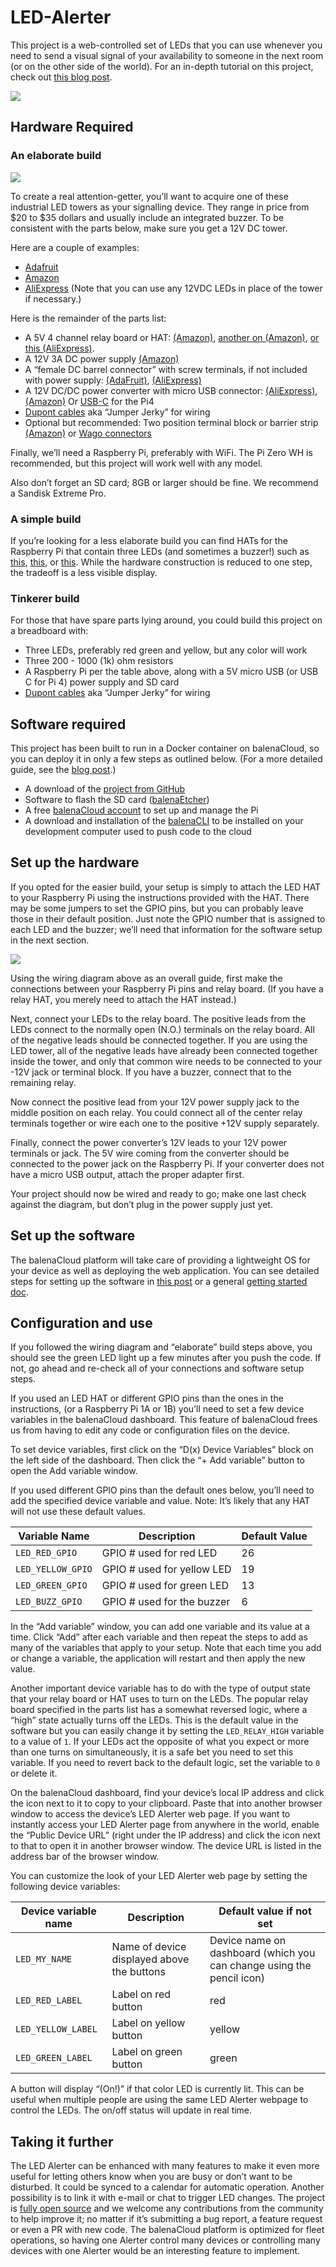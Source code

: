 # LED-Alerter
This project is a web-controlled set of LEDs that you can use whenever you need to send a visual signal of your availability to someone in the next room (or on the other side of the world). For an in-depth tutorial on this project, check out [this blog post](https://www.balena.io/blog/build-an-led-alerter-for-your-remote-work-office-setup/).

![](https://github.com/balena-io-playground/LED-Alerter/blob/master/img/DND_lights_GIF-3.gif?raw=true)

## Hardware Required
### An elaborate build

![](https://github.com/balena-io-playground/LED-Alerter/blob/master/img/LED-traffic-light.png?raw=true)

To create a real attention-getter, you’ll want to acquire one of these industrial LED towers as your signalling device. They range in price from $20 to $35 dollars and usually include an integrated buzzer. To be consistent with the parts below, make sure you get a 12V DC tower.


Here are a couple of examples:
* [Adafruit](https://www.adafruit.com/product/2993)
* [Amazon](https://www.amazon.com/gp/product/B07DN3RH8B/ref=ppx_yo_dt_b_asin_title_o08_s00?ie=UTF8&psc=1) 
* [AliExpress](https://www.aliexpress.com/item/32958385293.html)
(Note that you can use any 12VDC LEDs in place of the tower if necessary.)

Here is the remainder of the parts list:


* A 5V 4 channel relay board or HAT: [(Amazon)](https://www.amazon.com/PiRelay-EXPANSION-RASPBERRY-Raspberry-Components/dp/B077LV4F1B/ref=sr_1_5?keywords=relay+hat&qid=1585456712&sr=8-5), [another on (Amazon)](https://www.amazon.com/JBtek-Channel-Module-Arduino-Raspberry/dp/B00KTEN3TM/ref=sr_1_7?keywords=relay+hat&qid=1585456712&sr=8-7), [or this (AliExpress)](https://www.aliexpress.com/item/32918136701.html). 
* A 12V 3A DC power supply [(Amazon)]( https://www.amazon.com/gp/product/B07VQGHSWY)
* A “female DC barrel connector” with screw terminals, if not included with power supply: [(AdaFruit)](https://www.adafruit.com/product/368), [(AliExpress)](https://www.aliexpress.com/item/4000749006888.html)
* A 12V DC/DC power converter with micro USB connector: [(AliExpress)](https://www.aliexpress.com/item/32958965769.html), [(Amazon)](https://www.amazon.com/dp/B01MEESLZ6) Or [USB-C](https://www.amazon.com/gp/product/B07ZQB6S3L/ref=ppx_yo_dt_b_asin_title_o01_s00?ie=UTF8&psc=1) for the Pi4
* [Dupont cables](https://www.amazon.com/dp/B077NH83CJ) aka “Jumper Jerky” for wiring
* Optional but recommended: Two position terminal block or barrier strip [(Amazon)](https://www.amazon.com/NTE-Electronics-25-B600-02-25-B600-Terminal/dp/B0084LH514) or [Wago connectors](https://www.aliexpress.com/item/4000801547709.html)  

Finally, we’ll need a Raspberry Pi, preferably with WiFi. The Pi Zero WH is recommended, but this project will work well with any model.

Also don’t forget an SD card; 8GB or larger should be fine. We recommend a Sandisk Extreme Pro.

### A simple build
If you’re looking for a less elaborate build you can find HATs for the Raspberry Pi that contain three LEDs (and sometimes a buzzer!) such as [this](https://shop.sb-components.co.uk/products/pitraffic), [this](https://thepihut.com/products/jam-hat), or [this](https://shop.pimoroni.com/products/pistop-traffic-light-add-on-for-raspberry-pi). While the hardware construction is reduced to one step, the tradeoff is a less visible display.

### Tinkerer build
For those that have spare parts lying around, you could build this project on a breadboard with:
* Three LEDs, preferably red green and yellow, but any color will work
* Three 200 - 1000 (1k) ohm resistors
* A Raspberry Pi per the table above, along with a 5V micro USB (or USB C for Pi 4) power supply and SD card
* [Dupont cables](https://www.amazon.com/dp/B077NH83CJ) aka “Jumper Jerky” for wiring

## Software required
This project has been built to run in a Docker container on balenaCloud, so you can deploy it in only a few steps as outlined below. (For a more detailed guide, see the [blog post](https://www.balena.io/blog/build-an-led-alerter-for-your-remote-work-office-setup/).)
* A download of the [project from GitHub](https://github.com/balena-io-playground/LED-Alerter)
* Software to flash the SD card ([balenaEtcher](https://www.balena.io/etcher/))
* A free [balenaCloud account]( https://dashboard.balena-cloud.com/signup) to set up and manage the Pi
* A download and installation of the [balenaCLI](https://github.com/balena-io/balena-cli/blob/master/INSTALL.md) to be installed on your development computer used to push code to the cloud

## Set up the hardware
If you opted for the easier build, your setup is simply to attach the LED HAT to your Raspberry Pi using the instructions provided with the HAT. There may be some jumpers to set the GPIO pins, but you can probably leave those in their default position. Just note the GPIO number that is assigned to each LED and the buzzer; we’ll need that information for the software setup in the next section.

![](https://github.com/balena-io-playground/LED-Alerter/blob/master/img/wiring-diagram.png?raw=true)

Using the wiring diagram above as an overall guide, first make the connections between your Raspberry Pi pins and relay board. (If you have a relay HAT, you merely need to attach the HAT instead.) 

Next, connect your LEDs to the relay board. The positive leads from the LEDs connect to the normally open (N.O.) terminals on the relay board. All of the negative leads should be connected together. If you are using the LED tower, all of the negative leads have already been connected together inside the tower, and only that common wire needs to be connected to your -12V jack or terminal block. If you have a buzzer, connect that to the remaining relay.

Now connect the positive lead from your 12V power supply jack to the middle position on each relay. You could connect all of the center relay terminals together or wire each one to the positive +12V supply separately.

Finally, connect the power converter’s 12V leads to your 12V power terminals or jack. The 5V wire coming from the converter should be connected to the power jack on the Raspberry Pi. If your converter does not have a micro USB output, attach the proper adapter first.

Your project should now be wired and ready to go; make one last check against the diagram, but don’t plug in the power supply just yet.


## Set up the software
The balenaCloud platform will take care of providing a lightweight OS for your device as well as deploying the web application. You can see detailed steps for setting up the software in [this post](https://www.balena.io/blog/build-an-led-alerter-for-your-remote-work-office-setup/) or a general [getting started doc](https://www.balena.io/docs/learn/getting-started/raspberrypi3/nodejs/).

## Configuration and use
If you followed the wiring diagram and “elaborate” build steps above, you should see the green LED light up a few minutes after you push the code. If not, go ahead and re-check all of your connections and software setup steps.

If you used an LED HAT or different GPIO pins than the ones in the instructions, (or a Raspberry Pi 1A or 1B) you’ll need to set a few device variables in the balenaCloud dashboard. This feature of balenaCloud frees us from having to edit any code or configuration files on the device. 

To set device variables, first click on the “D(x) Device Variables” block on the left side of the dashboard. Then click the “+ Add variable” button to open the Add variable window.

If you used different GPIO pins than the default ones below, you’ll need to add the specified device variable and value. Note: It’s likely that any HAT will not use these default values.


| Variable Name | Description | Default Value |
| ------------- | ----------- | ------------- |
| `LED_RED_GPIO` | GPIO # used for red LED | 26 |
| `LED_YELLOW_GPIO` | GPIO # used for yellow LED | 19 |
| `LED_GREEN_GPIO` | GPIO # used for green LED | 13 |
| `LED_BUZZ_GPIO` | GPIO # used for the buzzer | 6 |

In the “Add variable” window, you can add one variable and its value at a time. Click “Add” after each variable and then repeat the steps to add as many of the variables that apply to your setup. Note that each time you add or change a variable, the application will restart and then apply the new value.

Another important device variable has to do with the type of output state that your relay board or HAT uses to turn on the LEDs. The popular relay board specified in the parts list has a somewhat reversed logic, where a “high” state actually turns off the LEDs. This is the default value in the software but you can easily change it by setting the `LED_RELAY_HIGH` variable to a value of `1`. If your LEDs act the opposite of what you expect or more than one turns on simultaneously, it is a safe bet you need to set this variable. If you need to revert back to the default logic, set the variable to `0` or delete it.

On the balenaCloud dashboard, find your device’s local IP address and click the icon next to it to copy to your clipboard. Paste that into another browser window to access the device’s LED Alerter web page. If you want to instantly access your LED Alerter page from anywhere in the world, enable the “Public Device URL” (right under the IP address) and click the icon next to that to open it in another browser window. The device URL is listed in the address bar of the browser window.

You can customize the look of your LED Alerter web page by setting the following device variables:


| Device variable name | Description | Default value if not set |
| -------------------- | ----------- | ------------------------ |
|`LED_MY_NAME` | Name of device displayed above the buttons | Device name on dashboard (which you can change using the pencil icon) |
| `LED_RED_LABEL` | Label on red button | red |
| `LED_YELLOW_LABEL` | Label on yellow button | yellow |
| `LED_GREEN_LABEL` | Label on green button | green |


A button will display “(On!)” if that color LED is currently lit. This can be useful when multiple people are using the same LED Alerter webpage to control the LEDs. The on/off status will update in real time.


## Taking it further
The LED Alerter can be enhanced with many features to make it even more useful for letting others know when you are busy or don’t want to be disturbed. It could be synced to a calendar for automatic operation. Another possibility is to link it with e-mail or chat to trigger LED changes. The project is [fully open source](https://github.com/balena-io-playground/LED-Alerter) and we welcome any contributions from the community to help improve it; no matter if it’s submitting a bug report, a feature request or even a PR with new code. The balenaCloud platform is optimized for fleet operations, so having one Alerter control many devices or controlling many devices with one Alerter would be an interesting feature to implement.


